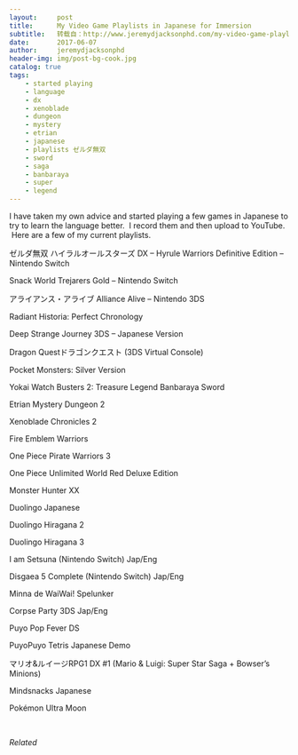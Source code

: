 ```yaml
---
layout:     post
title:      My Video Game Playlists in Japanese for Immersion
subtitle:   转载自：http://www.jeremydjacksonphd.com/my-video-game-playlists-in-japanese-for-immersion/
date:       2017-06-07
author:     jeremydjacksonphd
header-img: img/post-bg-cook.jpg
catalog: true
tags:
    - started playing
    - language
    - dx
    - xenoblade
    - dungeon
    - mystery
    - etrian
    - japanese
    - playlists ゼルダ無双
    - sword
    - saga
    - banbaraya
    - super
    - legend
---
```


I have taken my own advice and started playing a few games in Japanese to try to learn the language better.  I record them and then upload to YouTube.  Here are a few of my current playlists.

ゼルダ無双 ハイラルオールスターズ DX – Hyrule Warriors Definitive Edition – Nintendo Switch



Snack World Trejarers Gold – Nintendo Switch



アライアンス・アライブ Alliance Alive – Nintendo 3DS



Radiant Historia: Perfect Chronology



Deep Strange Journey 3DS – Japanese Version



Dragon Questドラゴンクエスト (3DS Virtual Console)



Pocket Monsters: Silver Version



Yokai Watch Busters 2: Treasure Legend Banbaraya Sword



Etrian Mystery Dungeon 2





Xenoblade Chronicles 2



Fire Emblem Warriors



One Piece Pirate Warriors 3



One Piece Unlimited World Red Deluxe Edition



Monster Hunter XX



Duolingo Japanese



Duolingo Hiragana 2



Duolingo Hiragana 3



I am Setsuna (Nintendo Switch) Jap/Eng



Disgaea 5 Complete (Nintendo Switch) Jap/Eng



Minna de WaiWai! Spelunker



Corpse Party 3DS Jap/Eng



Puyo Pop Fever DS



PuyoPuyo Tetris Japanese Demo



マリオ&ルイージRPG1 DX #1 (Mario & Luigi: Super Star Saga + Bowser’s Minions)



Mindsnacks Japanese

Pokémon Ultra Moon

 


*Related*

